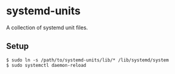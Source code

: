 # systemd-units
A collection of systemd unit files.

## Setup
```shell
$ sudo ln -s /path/to/systemd-units/lib/* /lib/systemd/system
$ sudo systemctl daemon-reload
```
